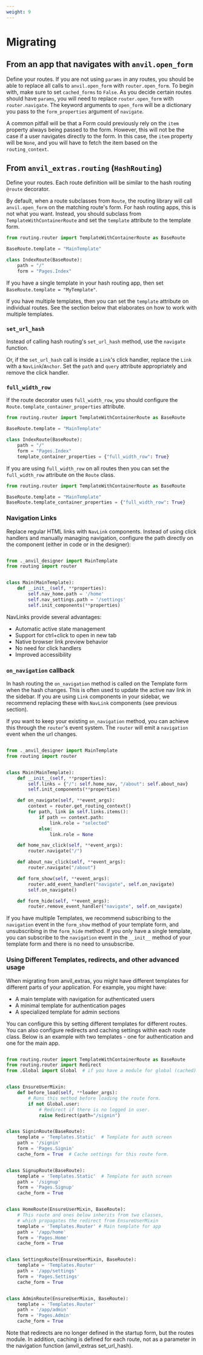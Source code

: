 ```yaml
---
weight: 9
---
```


# Migrating

## From an app that navigates with `anvil.open_form`

Define your routes. If you are not using `params` in any routes, you should be able to replace all calls to `anvil.open_form` with `router.open_form`. To begin with, make sure to set `cached_forms` to `False`. As you decide certain routes should have `params`, you will need to replace `router.open_form` with `router.navigate`. The keyword arguments to `open_form` will be a dictionary you pass to the `form_properties` argument of `navigate`.

A common pitfall will be that a Form could previously rely on the `item` property always being passed to the form. However, this will not be the case if a user navigates directly to the form. In this case, the `item` property will be `None`, and you will have to fetch the item based on the `routing_context`.

## From `anvil_extras.routing` (`HashRouting`)

Define your routes. Each route definition will be similar to the hash routing `@route` decorator.

By default, when a route subclasses from `Route`, the routing library will call `anvil.open_form` on the matching route's form. For hash routing apps, this is not what you want. Instead, you should subclass from `TemplateWithContainerRoute` and set the `template` attribute to the template form.

```python
from routing.router import TemplateWithContainerRoute as BaseRoute

BaseRoute.template = "MainTemplate"

class IndexRoute(BaseRoute):
    path = "/"
    form = "Pages.Index"
```

If you have a single template in your hash routing app, then set `BaseRoute.template = "MyTemplate"`.

If you have multiple templates, then you can set the `template` attribute on individual routes. See the section below that elaborates on how to work with multiple templates.

### `set_url_hash`

Instead of calling hash routing's `set_url_hash` method, use the `navigate` function.

Or, if the `set_url_hash` call is inside a `Link`'s click handler, replace the `Link` with a `NavLink`/`Anchor`. Set the `path` and `query` attribute appropriately and remove the click handler.

### `full_width_row`

If the route decorator uses `full_width_row`, you should configure the `Route.template_container_properties` attribute.

```python
from routing.router import TemplateWithContainerRoute as BaseRoute

BaseRoute.template = "MainTemplate"

class IndexRoute(BaseRoute):
    path = "/"
    form = "Pages.Index"
    template_container_properties = {"full_width_row": True}
```

If you are using `full_width_row` on all routes then you can set the `full_width_row` attribute on the `Route` class.

```python
from routing.router import TemplateWithContainerRoute as BaseRoute

BaseRoute.template = "MainTemplate"
BaseRoute.template_container_properties = {"full_width_row": True}

```

### Navigation Links

Replace regular HTML links with `NavLink` components. Instead of using click handlers and manually managing navigation, configure the path directly on the component (either in code or in the designer):

```python

from ._anvil_designer import MainTemplate
from routing import router


class Main(MainTemplate):
    def __init__(self, **properties):
        self.nav_home.path = '/home'
        self.nav_settings.path = '/settings'
        self.init_components(**properties)

```

NavLinks provide several advantages:
- Automatic active state management
- Support for ctrl+click to open in new tab
- Native browser link preview behavior
- No need for click handlers
- Improved accessibility


### `on_navigation` callback

In hash routing the `on_navigation` method is called on the Template form when the hash changes. This is often used to update the active nav link in the sidebar. If you are using `Link` components in your sidebar, we recommend replacing these with `NavLink` components (see previous section).

If you want to keep your existing `on_navigation` method, you can achieve this through the `router`'s event system. The `router` will emit a `navigation` event when the url changes.

```python

from ._anvil_designer import MainTemplate
from routing import router


class Main(MainTemplate):
    def __init__(self, **properties):
        self.links = {"/": self.home_nav, "/about": self.about_nav}
        self.init_components(**properties)

    def on_navigate(self, **event_args):
        context = router.get_routing_context()
        for path, link in self.links.items():
            if path == context.path:
                link.role = "selected"
            else:
                link.role = None

    def home_nav_click(self, **event_args):
        router.navigate("/")

    def about_nav_click(self, **event_args):
        router.navigate("/about")

    def form_show(self, **event_args):
        router.add_event_handler("navigate", self.on_navigate)
        self.on_navigate()

    def form_hide(self, **event_args):
        router.remove_event_handler("navigate", self.on_navigate)

```

If you have multiple Templates, we recommend subscribing to the `navigation` event in the `form_show` method of your template form, and unsubscribing in the `form_hide` method. If you only have a single template, you can subscribe to the `navigation` event in the `__init__` method of your template form and there is no need to unsubscribe.

### Using Different Templates, redirects, and other advanced usage

When migrating from anvil_extras, you might have different templates for different parts of your application. For example, you might have:
- A main template with navigation for authenticated users
- A minimal template for authentication pages
- A specialized template for admin sections

You can configure this by setting different templates for different routes. You can also configure redirects and caching settings within each route class. Below is an example with two templates - one for authentication and one for the main app.

```python

from routing.router import TemplateWithContainerRoute as BaseRoute
from routing.router import Redirect
from .Global import Global  # if you have a module for global (cached) variables


class EnsureUserMixin:
    def before_load(self, **loader_args):
        # Runs this method before loading the route form.
        if not Global.user:
            # Redirect if there is no logged in user.
            raise Redirect(path="/signin")


class SigninRoute(BaseRoute):
    template = 'Templates.Static'  # Template for auth screen
    path = '/signin'
    form = 'Pages.Signin'
    cache_form = True  # Cache settings for this route form.


class SignupRoute(BaseRoute):
    template = 'Templates.Static'  # Template for auth screen
    path = '/signup'
    form = 'Pages.Signup'
    cache_form = True


class HomeRoute(EnsureUserMixin, BaseRoute):
    # This route and ones below inherits from two classes,
    # which propagates the redirect from EnsureUserMixin
    template = 'Templates.Router' # Main template for app
    path = '/app/home'
    form = 'Pages.Home'
    cache_form = True


class SettingsRoute(EnsureUserMixin, BaseRoute):
    template = 'Templates.Router'
    path = '/app/settings'
    form = 'Pages.Settings'
    cache_form = True


class AdminRoute(EnsureUserMixin, BaseRoute):
    template = 'Templates.Router'
    path = '/app/admin'
    form = 'Pages.Admin'
    cache_form = True

```

Note that redirects are no longer defined in the startup form, but the routes module. In addition, caching is defined for each route, not as a parameter in the navigation function (anvil_extras set_url_hash).
